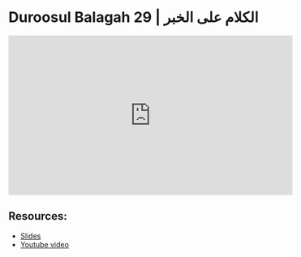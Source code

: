 # Duroosul Balagah 29 | الكلام على الخبر
                
<iframe width="560" height="315" src="https://www.youtube-nocookie.com/embed/VgxN4odthcI?start=0" frameborder="0" allow="accelerometer; autoplay; encrypted-media; gyroscope; picture-in-picture" allowfullscreen="allowfullscreen">
</iframe><BR>

## Resources:
- [Slides](https://github.com/arshare/resources_balagha_pdfs)
- [Youtube video](https://www.youtube.com/watch?v=VgxN4odthcI&list=PLzn0qdi6JpdvvXVuJ7kIusNquSxeyKJvc)

